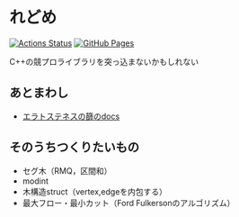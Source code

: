 # れどめ
[![Actions Status](https://github.com/idat50me/cpp_lib/workflows/verify/badge.svg)](https://github.com/idat50me/cpp_lib/actions)
[![GitHub Pages](https://img.shields.io/static/v1?label=GitHub+Pages&message=+&color=brightgreen&logo=github)](https://idat50me.github.io/cpp_lib/)

C++の競プロライブラリを突っ込まないかもしれない

## あとまわし
- [エラトステネスの篩のdocs](math/docs/sieve_of_eratosthenes.md)

## そのうちつくりたいもの
- セグ木（RMQ，区間和）
- modint
- 木構造struct（vertex,edgeを内包する）
- 最大フロー・最小カット（Ford Fulkersonのアルゴリズム）
